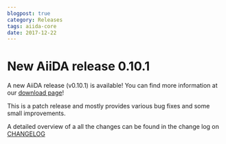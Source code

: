 ```yaml
---
blogpost: true
category: Releases
tags: aiida-core
date: 2017-12-22
---
```


# New AiiDA release 0.10.1

A new AiiDA release (v0.10.1) is available! You can find more information at our [download page](https://www.aiida.net/download/)!

This is a patch release and mostly provides various bug fixes and some small improvements.

A detailed overview of a all the changes can be found in the change log on [CHANGELOG](https://github.com/aiidateam/aiida_core/blob/v0.10.1/CHANGELOG.md)